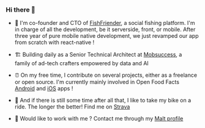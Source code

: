 ### Hi there 👋
- 🎣  I'm co-founder and CTO of [FishFriender](https://www.fishfriender.com/users/V19R97C1-), a social fishing platform. I'm in charge of all the development, be it serverside, front, or mobile. After three year of pure mobile native development, we just revamped our app from scratch with react-native !

- 🏗️ Building daily as a Senior Technical Architect at [Mobsuccess](https://www.mobsuccess.com/), a family of ad-tech crafters empowered by data and AI

- ⏰  On my free time, I contribute on several projects, either as a freelance or open source. I'm currently mainly involved in Open Food Facts [Android](https://github.com/openfoodfacts/openfoodfacts-androidapp) and [iOS](https://github.com/openfoodfacts/openfoodfacts-ios) apps !

- 🚴  And if there is still some time after all that, I like to take my bike on a ride. The longer the better! Find me on [Strava](https://www.strava.com/athletes/pauriach)

- 💼 Would like to work with me ? Contact me through my [Malt profile](https://www.malt.fr/profile/philippeauriach)

<!--
**philippeauriach/philippeauriach** is a ✨ _special_ ✨ repository because its `README.md` (this file) appears on your GitHub profile.

Here are some ideas to get you started:

- 🔭 I’m currently working on ...
- 🌱 I’m currently learning ...
- 👯 I’m looking to collaborate on ...
- 🤔 I’m looking for help with ...
- 💬 Ask me about ...
- 📫 How to reach me: ...
- 😄 Pronouns: ...
- ⚡ Fun fact: ...
-->
